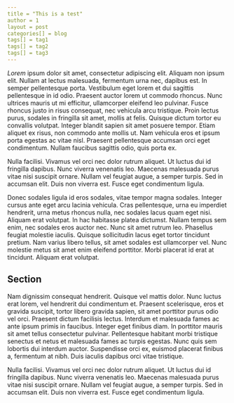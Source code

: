 ```yaml
---
title = "This is a test"
author = 1
layout = post
categories[] = blog
tags[] = tag1
tags[] = tag2
tags[] = tag3
---
```


_Lorem_ ipsum dolor sit amet, consectetur adipiscing elit. Aliquam non ipsum elit. Nullam at lectus malesuada, fermentum urna nec, dapibus est. In semper pellentesque porta. Vestibulum eget lorem et dui sagittis pellentesque in id odio. Praesent auctor lorem ut commodo rhoncus. Nunc ultrices mauris ut mi efficitur, ullamcorper eleifend leo pulvinar. Fusce rhoncus justo in risus consequat, nec vehicula arcu tristique. Proin lectus purus, sodales in fringilla sit amet, mollis at felis. Quisque dictum tortor eu convallis volutpat. Integer blandit sapien sit amet posuere tempor. Etiam aliquet ex risus, non commodo ante mollis ut. Nam vehicula eros et ipsum porta egestas ac vitae nisl. Praesent pellentesque accumsan orci eget condimentum. Nullam faucibus sagittis odio, quis porta ex.

Nulla facilisi. Vivamus vel orci nec dolor rutrum aliquet. Ut luctus dui id fringilla dapibus. Nunc viverra venenatis leo. Maecenas malesuada purus vitae nisi suscipit ornare. Nullam vel feugiat augue, a semper turpis. Sed in accumsan elit. Duis non viverra est. Fusce eget condimentum ligula.

Donec sodales ligula id eros sodales, vitae tempor magna sodales. Integer cursus ante eget arcu lacinia vehicula. Cras pellentesque, urna eu imperdiet hendrerit, urna metus rhoncus nulla, nec sodales lacus quam eget nisi. Aliquam erat volutpat. In hac habitasse platea dictumst. Nullam tempus sem enim, nec sodales eros auctor nec. Nunc sit amet rutrum leo. Phasellus feugiat molestie iaculis. Quisque sollicitudin lacus eget tortor tincidunt pretium. Nam varius libero tellus, sit amet sodales est ullamcorper vel. Nunc molestie metus sit amet enim eleifend porttitor. Morbi placerat id erat at tincidunt. Aliquam erat volutpat.

## Section

Nam dignissim consequat hendrerit. Quisque vel mattis dolor. Nunc luctus erat lorem, vel hendrerit dui condimentum et. Praesent scelerisque, eros et gravida suscipit, tortor libero gravida sapien, sit amet porttitor purus odio vel orci. Praesent dictum facilisis lectus. Interdum et malesuada fames ac ante ipsum primis in faucibus. Integer eget finibus diam. In porttitor mauris sit amet tellus consectetur pulvinar. Pellentesque habitant morbi tristique senectus et netus et malesuada fames ac turpis egestas. Nunc quis sem lobortis dui interdum auctor. Suspendisse orci ex, euismod placerat finibus a, fermentum at nibh. Duis iaculis dapibus orci vitae tristique.

Nulla facilisi. Vivamus vel orci nec dolor rutrum aliquet. Ut luctus dui id fringilla dapibus. Nunc viverra venenatis leo. Maecenas malesuada purus vitae nisi suscipit ornare. Nullam vel feugiat augue, a semper turpis. Sed in accumsan elit. Duis non viverra est. Fusce eget condimentum ligula.
